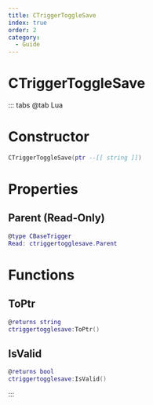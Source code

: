 ```yaml
---
title: CTriggerToggleSave
index: true
order: 2
category:
  - Guide
---
```


# CTriggerToggleSave

::: tabs
@tab Lua
# Constructor
```lua
CTriggerToggleSave(ptr --[[ string ]])
```
# Properties
## Parent (Read-Only)
```lua
@type CBaseTrigger
Read: ctriggertogglesave.Parent
```
# Functions
## ToPtr
```lua
@returns string
ctriggertogglesave:ToPtr()
```
## IsValid
```lua
@returns bool
ctriggertogglesave:IsValid()
```

:::